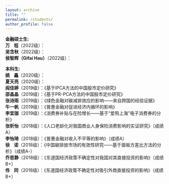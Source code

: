 ```yaml
---
layout: archive
title: ""
permalink: /students/
author_profile: false
---
```



<strong>金融硕士生:</strong>
<br><strong>万&nbsp;&nbsp;&nbsp;&nbsp;程</strong>（2022级）：
<br><strong>吴含秋</strong>（2022级）：
<br><strong>侯智辉（Gifai Hau）</strong>（2022级）：

<strong>本科生:</strong>
<br><strong>姚&nbsp;&nbsp;&nbsp;&nbsp;鑫</strong>（2020级）：
<br><strong>夏天亮</strong>（2020级）：
<br><strong>阎佳婷</strong>（2019级）：《基于IPCA方法的中国股市定价研究》
<br><strong>邵晶晶</strong>（2019级）：《基于PR-PCA方法的中国股市定价研究》
<br><strong>张诗雨</strong>（2019级）：《绿色金融对碳减排效应的影响——来自跨国的经验证据》
<br><strong>牛一帆</strong>（2019级）：《普惠金融对促进经济内循环的影响》
<br><strong>李宜珈</strong>（2019级）：《消费券补贴与在险增长——基于“爱购上海”电子消费券的分析》
<br><strong>张昕怡</strong>（2018级）：《人口老龄化对我国商业人身保险消费影响的实证研究》（成绩A）
<br><strong>李怡琦</strong>（2018级）：《普惠金融对收入不平等的影响》（成绩A）
<br><strong>徐&nbsp;&nbsp;&nbsp;&nbsp;诺</strong>（2018级）：《中国碳排放市场的有效性研究——基于面板方差比方法的分析》（成绩A-）
<br><strong>乔思静</strong>（2018级）：《东道国经济政策不确定性对我国对其直接投资的影响》（成绩B+）
<br><strong>佟&nbsp;&nbsp;&nbsp;&nbsp;同</strong>（2018级）：《东道国经济政策不确定性对吸引外商直接投资的影响》（成绩B+）